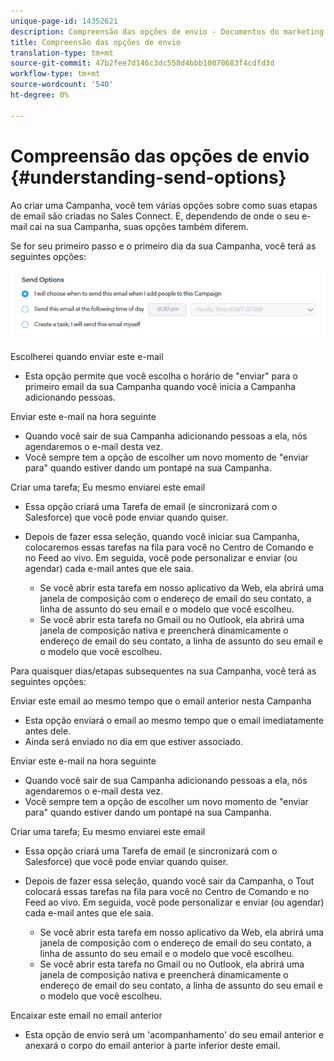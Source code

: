 ```yaml
---
unique-page-id: 14352621
description: Compreensão das opções de envio - Documentos do marketing - Documentação do produto
title: Compreensão das opções de envio
translation-type: tm+mt
source-git-commit: 47b2fee7d146c3dc558d4bbb10070683f4cdfd3d
workflow-type: tm+mt
source-wordcount: '540'
ht-degree: 0%

---
```



# Compreensão das opções de envio {#understanding-send-options}

Ao criar uma Campanha, você tem várias opções sobre como suas etapas de email são criadas no Sales Connect. E, dependendo de onde o seu e-mail cai na sua Campanha, suas opções também diferem.

Se for seu primeiro passo e o primeiro dia da sua Campanha, você terá as seguintes opções:

![](assets/image2019-10-25-10-43-19.png)

Escolherei quando enviar este e-mail

* Esta opção permite que você escolha o horário de &quot;enviar&quot; para o primeiro email da sua Campanha quando você inicia a Campanha adicionando pessoas.

Enviar este e-mail na hora seguinte

* Quando você sair de sua Campanha adicionando pessoas a ela, nós agendaremos o e-mail desta vez.
* Você sempre tem a opção de escolher um novo momento de &quot;enviar para&quot; quando estiver dando um pontapé na sua Campanha.

Criar uma tarefa; Eu mesmo enviarei este email

* Essa opção criará uma Tarefa de email (e sincronizará com o Salesforce) que você pode enviar quando quiser.
* Depois de fazer essa seleção, quando você iniciar sua Campanha, colocaremos essas tarefas na fila para você no Centro de Comando e no Feed ao vivo. Em seguida, você pode personalizar e enviar (ou agendar) cada e-mail antes que ele saia.

   * Se você abrir esta tarefa em nosso aplicativo da Web, ela abrirá uma janela de composição com o endereço de email do seu contato, a linha de assunto do seu email e o modelo que você escolheu.
   * Se você abrir esta tarefa no Gmail ou no Outlook, ela abrirá uma janela de composição nativa e preencherá dinamicamente o endereço de email do seu contato, a linha de assunto do seu email e o modelo que você escolheu.

Para quaisquer dias/etapas subsequentes na sua Campanha, você terá as seguintes opções:

Enviar este email ao mesmo tempo que o email anterior nesta Campanha

* Esta opção enviará o email ao mesmo tempo que o email imediatamente antes dele.
* Ainda será enviado no dia em que estiver associado.

Enviar este e-mail na hora seguinte

* Quando você sair de sua Campanha adicionando pessoas a ela, nós agendaremos o e-mail desta vez.
* Você sempre tem a opção de escolher um novo momento de &quot;enviar para&quot; quando estiver dando um pontapé na sua Campanha.

Criar uma tarefa; Eu mesmo enviarei este email

* Essa opção criará uma Tarefa de email (e sincronizará com o Salesforce) que você pode enviar quando quiser.
* Depois de fazer essa seleção, quando você sair da Campanha, o Tout colocará essas tarefas na fila para você no Centro de Comando e no Feed ao vivo. Em seguida, você pode personalizar e enviar (ou agendar) cada e-mail antes que ele saia.

   * Se você abrir esta tarefa em nosso aplicativo da Web, ela abrirá uma janela de composição com o endereço de email do seu contato, a linha de assunto do seu email e o modelo que você escolheu.
   * Se você abrir esta tarefa no Gmail ou no Outlook, ela abrirá uma janela de composição nativa e preencherá dinamicamente o endereço de email do seu contato, a linha de assunto do seu email e o modelo que você escolheu.

Encaixar este email no email anterior

* Esta opção de envio será um &#39;acompanhamento&#39; do seu email anterior e anexará o corpo do email anterior à parte inferior deste email.

